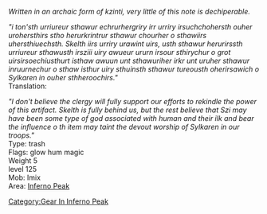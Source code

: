 *Written in an archaic form of kzinti, very little of this note is
dechiperable.*

*"i ton'sth urriureur sthawur echrurhergriry irr urriry irsuchchohersth
ouher urohersthirs stho herurkrintrur sthawur chourher o sthawiirs
uhersthiuechsth. Skelth iirs urriry urawint uirs, usth sthawur
herurirssth urriureur sthawusth irsziii uiry awueur ururn irsour
sthirychur o grot uirsirsoechiusthurt isthaw awuun unt sthawuriher irkr
unt uruher sthawur inruurnechur o sthaw isthur uiry sthuinsth sthawur
tureousth oherirsawich o Sylkaren in ouher sthheroochirs."*  
Translation:

*"I don't believe the clergy will fully support our efforts to rekindle
the power of this artifact. Skelth is fully behind us, but the rest
believe that Szi may have been some type of god associated with human
and their ilk and bear the influence o th item may taint the devout
worship of Sylkaren in our troops."*  
Type: trash  
Flags: glow hum magic  
Weight 5  
level 125  
Mob: Imix  
Area: [Inferno Peak](:Category:Inferno_Peak "wikilink")

[Category:Gear In Inferno
Peak](Category:Gear_In_Inferno_Peak "wikilink")
